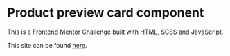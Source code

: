# Product preview card component

This is a [Frontend Mentor Challenge](https://www.frontendmentor.io/challenges/product-preview-card-component-GO7UmttRfa) built with HTML, SCSS and JavaScript.

This site can be found [here](https://ppcp-frontent-mentor.netlify.app/).
